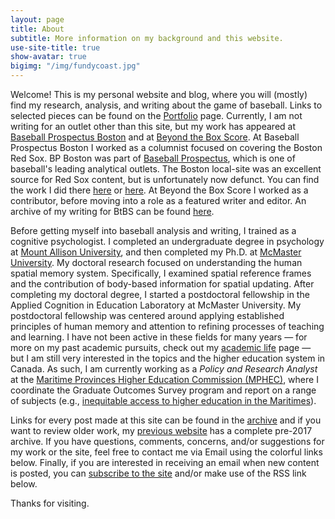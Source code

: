 ```yaml
---
layout: page
title: About
subtitle: More information on my background and this website.
use-site-title: true
show-avatar: true
bigimg: "/img/fundycoast.jpg"
---
```


Welcome! This is my personal website and blog, where you will (mostly) find my research, analysis, and writing about the game of baseball. Links to selected pieces can be found on the [Portfolio]({{site.url}}/writing_portfolio/) page. Currently, I am not writing for an outlet other than this site, but my work has appeared at <a href ="http://boston.locals.baseballprospectus.com/" target = "_blank"> Baseball Prospectus Boston</a> and at <a href = "http://www.beyondtheboxscore.com/" target  = "_blank"> Beyond the Box Score</a>. At Baseball Prospectus Boston I worked as a columnist focused on covering the Boston Red Sox. BP Boston was part of <a href = "http://www.baseballprospectus.com/" target = "_blank"> Baseball Prospectus</a>, which is one of baseball's leading analytical outlets. The Boston local-site was an excellent source for Red Sox content, but is unfortunately now defunct. You can find the work I did there [here]({{site.url}}/bpb_archive/) or <a href = "http://boston.locals.baseballprospectus.com/author/christopherteeter/" target = "_blank"> here</a>. At Beyond the Box Score I worked as a contributor, before moving into a role as a featured writer and editor. An archive of my writing for BtBS can be found [here]({{site.url}}/btbs_archive/). 

Before getting myself into baseball analysis and writing, I trained as a cognitive psychologist. I completed an undergraduate degree in psychology at <a href = "http://www.mta.ca" target = "_blank"> Mount Allison University</a>, and then completed my Ph.D. at <a href = "https://www.science.mcmaster.ca/pnb/" target = "_blank"> McMaster University</a>. My doctoral research focused on understanding the human spatial memory system. Specifically, I examined spatial reference frames and the contribution of body-based information for spatial updating. After completing my doctoral degree, I started a postdoctoral fellowship in the Applied Cognition in Education Laboratory at McMaster University. My postdoctoral fellowship was centered around applying established principles of human memory and attention to refining processes of teaching and learning. I have not been active in these fields for many years &mdash; for more on my past academic pursuits, check out my [academic life](/academic/) page &mdash; but I am still very interested in the topics and the higher education system in Canada. As such, I am currently working as a *Policy and Research Analyst* at the <a href = "http://www.mphec.ca" target = "_blank"> Maritime Provinces Higher Education Commission (MPHEC)</a>, where I coordinate the Graduate Outcomes Survey program and report on a range of subjects (e.g., <a href = "/assets/Teeter_CIRPA2019_Oct-21-2019.pdf" target = "_blank">inequitable access to higher education in the Maritimes</a>).

Links for every post made at this site can be found in the [archive](/archive/) and if you want to review older work, my <a href = "https://christopherteeter.wordpress.com/" target = "_blank"> previous website</a> has a complete pre-2017 archive. If you have questions, comments, concerns, and/or suggestions for my work or the site, feel free to contact me via Email using the colorful links below. Finally, if you are interested in receiving an email when new content is posted, you can <a href = "https://cteeter.us16.list-manage.com/subscribe?u=831a9689f8a79176ce6f1c5ce&id=711d4bfb2a" target="_blank"> subscribe to the site</a> and/or make use of the RSS link below.

Thanks for visiting.
